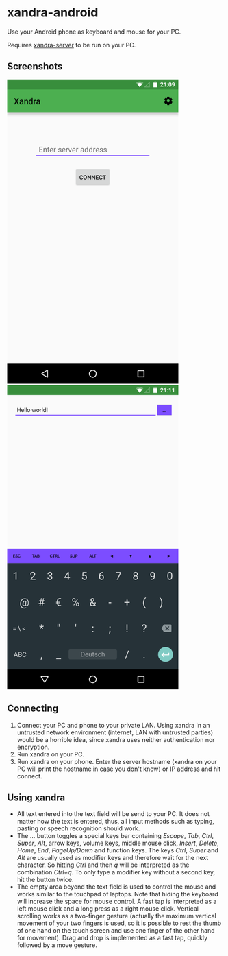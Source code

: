 # xandra-android
Use your Android phone as keyboard and mouse for your PC.

Requires [xandra-server](https://github.com/ddast/xandra-server) to be run on
your PC.

## Screenshots

![Connect Activity](/img/xandra1.png?raw=true)
![Main Activity](/img/xandra2.png?raw=true)

## Connecting

1. Connect your PC and phone to your private LAN.
   Using xandra in an untrusted network environment (internet, LAN with
   untrusted parties) would be a horrible idea, since xandra uses neither
   authentication nor encryption.
2. Run xandra on your PC.
3. Run xandra on your phone.
   Enter the server hostname (xandra on your PC will print the hostname in case
   you don't know) or IP address and hit connect.

## Using xandra

* All text entered into the text field will be send to your PC.
  It does not matter how the text is entered, thus, all input methods such as
  typing, pasting or speech recognition should work.
* The … button toggles a special keys bar containing *Escape*, *Tab*, *Ctrl*,
  *Super*, *Alt*, arrow keys, volume keys, middle mouse click, *Insert*,
  *Delete*, *Home*, *End*, *PageUp/Down* and function keys.
  The keys *Ctrl*, *Super* and *Alt* are usually used as modifier keys and
  therefore wait for the next character.
  So hitting *Ctrl* and then *q* will be interpreted as the combination
  *Ctrl+q*.
  To only type a modifier key without a second key, hit the button twice.
* The empty area beyond the text field is used to control the mouse and works
  similar to the touchpad of laptops.
  Note that hiding the keyboard will increase the space for mouse control.
  A fast tap is interpreted as a left mouse click and a long press as a
  right mouse click.
  Vertical scrolling works as a two-finger gesture (actually the maximum
  vertical movement of your two fingers is used, so it is possible to rest
  the thumb of one hand on the touch screen and use one finger of the other
  hand for movement).
  Drag and drop is implemented as a fast tap, quickly followed by a move
  gesture.

  
